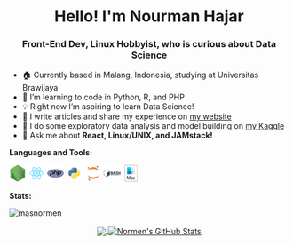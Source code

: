 <h1 align="center">Hello! I'm Nourman Hajar</h1>
<h3 align="center"><b>Front-End Dev, Linux Hobbyist, who is curious about Data Science</b></h3>

-  🏠  Currently based in Malang, Indonesia, studying at Universitas Brawijaya
-  🌱  I’m learning to code in Python, R, and PHP
-  💡  Right now I’m aspiring to learn Data Science!
-  📝  I write articles and share my experience on [my website](https://nourman.id/)
-  📒  I do some exploratory data analysis and model building on [my Kaggle](https://www.kaggle.com/masnormen/)
-  💬  Ask me about **React, Linux/UNIX, and JAMstack!**

**Languages and Tools:**

<code><img height="30" src="https://raw.githubusercontent.com/github/explore/80688e429a7d4ef2fca1e82350fe8e3517d3494d/topics/nodejs/nodejs.png"></code>
<code><img height="30" src="https://raw.githubusercontent.com/github/explore/80688e429a7d4ef2fca1e82350fe8e3517d3494d/topics/react/react.png"></code>
<code><img height="30" src="https://raw.githubusercontent.com/github/explore/80688e429a7d4ef2fca1e82350fe8e3517d3494d/topics/php/php.png"></code>
<code><img height="30" src="https://raw.githubusercontent.com/github/explore/80688e429a7d4ef2fca1e82350fe8e3517d3494d/topics/python/python.png"></code>
<code><img height="30" src="https://raw.githubusercontent.com/github/explore/80688e429a7d4ef2fca1e82350fe8e3517d3494d/topics/jupyter-notebook/jupyter-notebook.png"></code>
<code><img height="30" src="https://raw.githubusercontent.com/github/explore/80688e429a7d4ef2fca1e82350fe8e3517d3494d/topics/bash/bash.png"></code>
<code><img height="30" src="https://raw.githubusercontent.com/github/explore/80688e429a7d4ef2fca1e82350fe8e3517d3494d/topics/macos/macos.png"></code>

**Stats:**

<img src="https://komarev.com/ghpvc/?username=masnormen" alt="masnormen">

<p align="center">
  <a href="https://github.com/masnormen">
    <img align="center" src="https://github-readme-stats.vercel.app/api/top-langs/?username=masnormen&hide=html" />
  </a>
  <a href="https://github.com/masnormen">
    <img align="center" src="https://github-readme-stats.vercel.app/api?username=masnormen&show_icons=true&line_height=40&count_private=true" alt="Normen's GitHub Stats" />
  </a>
</p>
